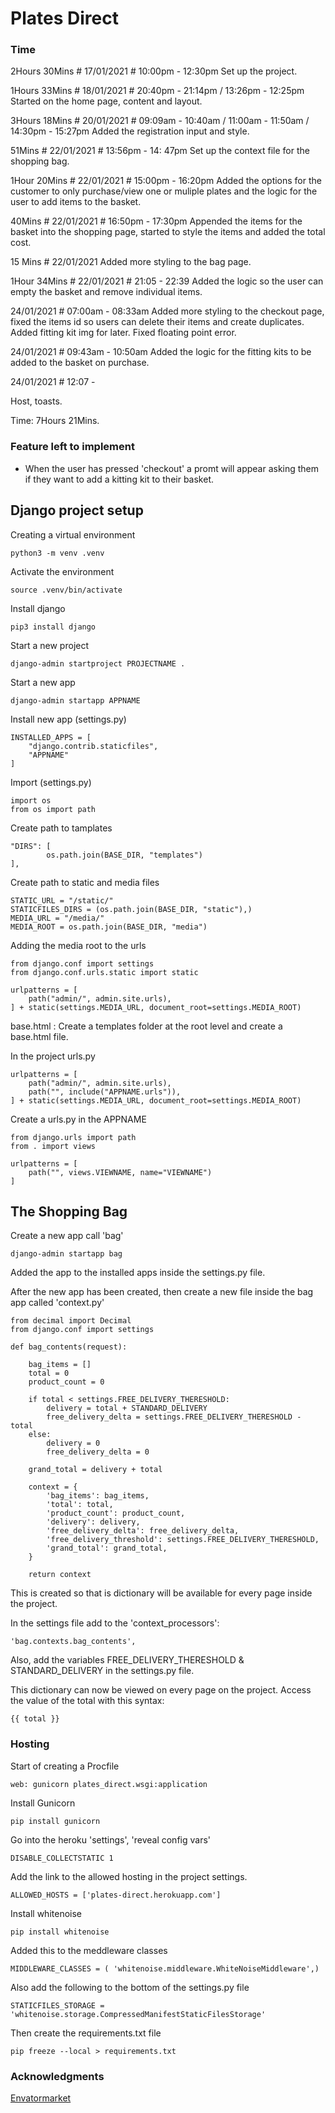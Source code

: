 # Plates Direct

### Time

2Hours 30Mins # 17/01/2021 # 10:00pm - 12:30pm
    Set up the project.

1Hours 33Mins # 18/01/2021 # 20:40pm - 21:14pm / 13:26pm - 12:25pm
    Started on the home page, content and layout.

3Hours 18Mins # 20/01/2021 # 09:09am - 10:40am / 11:00am - 11:50am / 14:30pm - 15:27pm
    Added the registration input and style. 

51Mins # 22/01/2021 # 13:56pm - 14: 47pm
    Set up the context file for the shopping bag.

1Hour 20Mins # 22/01/2021 # 15:00pm - 16:20pm
    Added the options for the customer to only purchase/view one or muliple plates and the logic for the user to add items to the basket.

40Mins # 22/01/2021 # 16:50pm - 17:30pm
    Appended the items for the basket into the shopping page, started to style the items and added the total cost.

15 Mins # 22/01/2021
    Added more styling to the bag page.

1Hour 34Mins # 22/01/2021 # 21:05 - 22:39
    Added the logic so the user can empty the basket and remove individual items.

24/01/2021 # 07:00am - 08:33am
    Added more styling to the checkout page, fixed the items id so users can delete their items and create duplicates. Added fitting kit img for later. Fixed floating point error.

24/01/2021 # 09:43am - 10:50am
    Added the logic for the fitting kits to be added to the basket on purchase.

24/01/2021 # 12:07 - 


Host, toasts.



Time: 7Hours 21Mins.

### Feature left to implement

- When the user has pressed 'checkout' a promt will appear asking them if they want to add a kitting kit to their basket.

## Django project setup

Creating a virtual environment

    python3 -m venv .venv

Activate the environment

    source .venv/bin/activate

Install django

    pip3 install django

Start a new project

    django-admin startproject PROJECTNAME .

Start a new app

    django-admin startapp APPNAME

Install new app (settings.py)

    INSTALLED_APPS = [
        "django.contrib.staticfiles",
        "APPNAME"
    ]

Import (settings.py)

    import os
    from os import path

Create path to tamplates

    "DIRS": [
            os.path.join(BASE_DIR, "templates")
    ],

Create path to static and media files

    STATIC_URL = "/static/"
    STATICFILES_DIRS = (os.path.join(BASE_DIR, "static"),)
    MEDIA_URL = "/media/"
    MEDIA_ROOT = os.path.join(BASE_DIR, "media")

Adding the media root to the urls

    from django.conf import settings
    from django.conf.urls.static import static

    urlpatterns = [
        path("admin/", admin.site.urls),
    ] + static(settings.MEDIA_URL, document_root=settings.MEDIA_ROOT)


base.html : Create a templates folder at the root level and create a base.html file.

In the project urls.py

    urlpatterns = [
        path("admin/", admin.site.urls),
        path("", include("APPNAME.urls")),
    ] + static(settings.MEDIA_URL, document_root=settings.MEDIA_ROOT)

Create a urls.py in the APPNAME

    from django.urls import path
    from . import views

    urlpatterns = [
        path("", views.VIEWNAME, name="VIEWNAME")
    ] 

## The Shopping Bag

Create a new app call 'bag'

    django-admin startapp bag

Added the app to the installed apps inside the settings.py file.

After the new app has been created, then create a new file inside the bag app called 'context.py'

    from decimal import Decimal
    from django.conf import settings

    def bag_contents(request):

        bag_items = []
        total = 0
        product_count = 0

        if total < settings.FREE_DELIVERY_THERESHOLD:
            delivery = total + STANDARD_DELIVERY
            free_delivery_delta = settings.FREE_DELIVERY_THERESHOLD - total
        else:
            delivery = 0
            free_delivery_delta = 0

        grand_total = delivery + total

        context = {
            'bag_items': bag_items,
            'total': total,
            'product_count': product_count,
            'delivery': delivery,
            'free_delivery_delta': free_delivery_delta,
            'free_delivery_threshold': settings.FREE_DELIVERY_THERESHOLD,
            'grand_total': grand_total,
        }

        return context

This is created so that is dictionary will be available for every page inside the project.

In the settings file add to the 'context_processors': 

    'bag.contexts.bag_contents',

Also, add the variables FREE_DELIVERY_THERESHOLD & STANDARD_DELIVERY in the settings.py file.

This dictionary can now be viewed on every page on the project. Access the value of the total with this syntax:

    {{ total }}

### Hosting

Start of creating a Procfile

    web: gunicorn plates_direct.wsgi:application

Install Gunicorn

    pip install gunicorn

Go into the heroku 'settings', 'reveal config vars'

    DISABLE_COLLECTSTATIC 1

Add the link to the allowed hosting in the project settings.

    ALLOWED_HOSTS = ['plates-direct.herokuapp.com']

Install whitenoise

    pip install whitenoise

Added this to the meddleware classes

    MIDDLEWARE_CLASSES = ( 'whitenoise.middleware.WhiteNoiseMiddleware',)

Also add the following to the bottom of the settings.py file

    STATICFILES_STORAGE = 'whitenoise.storage.CompressedManifestStaticFilesStorage'

Then create the requirements.txt file

    pip freeze --local > requirements.txt


### Acknowledgments

[Envatormarket](https://themeforest.net/category/template-kits/elementor)